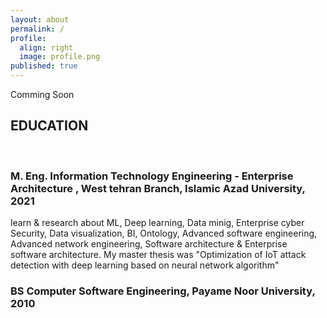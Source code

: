 ```yaml
---
layout: about
permalink: /
profile:
  align: right
  image: profile.png
published: true
---
```


Comming Soon


<!--
[Gradfolio](https://github.com/jitinnair1/gradfolio){:target="_blank"} is a responsive, dark-mode ready Jekyll theme designed keeping academia in mind. The easiest way to install the theme is to fork it using GitHub. Check the README file for [instructions](https://github.com/jitinnair1/gradfolio#installation){:target="_blank"}.
<!--
If you want to use this space to write your biography here, edit the `index.md` file. You can put a picture in, too. Rename your picture to `profile.png` and put it in the `assets/images/` folder.
<!--
The social-icons footer can be used to link profiles from GitHub, OrcID and ReasearchGate aprart form the usual Twitter, LinkedIn and Facebook. You can add your user ID in the `_config.yml` file to link your accounts.
-->




## EDUCATION
​
### M. Eng. Information Technology Engineering - Enterprise Architecture ,  West tehran Branch, Islamic Azad University, 2021

learn & research about ML, Deep learning, Data minig, Enterprise cyber Security, Data visualization, BI, Ontology, Advanced software engineering, Advanced network engineering, Software architecture & Enterprise software architecture.
My  master thesis was "Optimization of IoT attack detection with deep learning based on neural network 
algorithm"
​
### BS Computer Software Engineering, Payame Noor University, 2010

